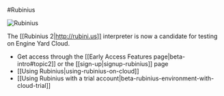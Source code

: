 #Rubinius

![Rubinius](images/rubinius.png)

The [[Rubinius 2|http://rubini.us]] interpreter is now a candidate for testing on Engine Yard Cloud.

- Get access through the [[Early Access Features page|beta-intro#topic2]] or the [[sign-up|signup-rubinius]] page
- [[Using Rubinius|using-rubinius-on-cloud]]
- [[Using Rubinius with a trial account|beta-rubinius-environment-with-cloud-trial]]
